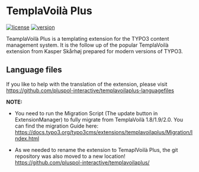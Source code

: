 TemplaVoilà Plus
================

[![license](https://img.shields.io/github/license/pluspol-interactive/templavoilaplus.svg)](https://www.gnu.org/licenses/old-licenses/gpl-2.0-standalone.html)
[![version](https://img.shields.io/badge/TER_version-7.1.3-green.svg)](https://typo3.org/extensions/repository/view/templavoilaplus)

TeamplaVoilà Plus is a templating extension for the TYPO3 content management system. It is the follow up of the popular
TemplaVoilà extension from Kasper Skårhøj prepared for modern versions of TYPO3.

Language files
--------------

If you like to help with the translation of the extension, please visit https://github.com/pluspol-interactive/templavoilaplus-languagefiles

**NOTE:**
*   You need to run the Migration Script (The update button in ExtensionManager) to fully migrate from TemplaVoilà 1.8/1.9/2.0.
    You can find the migration Guide here: https://docs.typo3.org/typo3cms/extensions/templavoilaplus/Migration/Index.html

*   As we needed to rename the extension to TemaplVoilà Plus, the git repository was also moved to a new location!
    https://github.com/pluspol-interactive/templavoilaplus/
